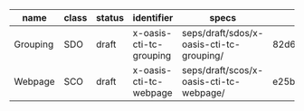| name | class | status | identifier | specs | latest | 
| ----     | ----- | ------ | ----------              | -----                                    | ------                                   |
| Grouping | SDO   | draft  | x-oasis-cti-tc-grouping | seps/draft/sdos/x-oasis-cti-tc-grouping/ | 82d6e57f01e79eff5b865cc4af4a32fdb49880f0 |
| Webpage  | SCO   | draft  | x-oasis-cti-tc-webpage  | seps/draft/scos/x-oasis-cti-tc-webpage/  | e25b2b639b4668aef8a6c1aa04b2858fd323edc7 |

	
